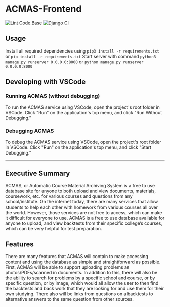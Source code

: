 # ACMAS-Frontend

[![Lint Code Base](https://github.com/ACMAS/ACMAS-Frontend/actions/workflows/super-linter.yml/badge.svg)](https://github.com/ACMAS/ACMAS-Frontend/actions/workflows/super-linter.yml)  [![Django CI](https://github.com/ACMAS/ACMAS-Frontend/actions/workflows/django.yml/badge.svg)](https://github.com/ACMAS/ACMAS-Frontend/actions/workflows/django.yml)

## Usage
Install all required dependencies using `pip3 install -r requirements.txt` or `pip install -r requirements.txt`
Start server with command `python3 manage.py runserver 0.0.0.0:8000` or `python manage.py runserver 0.0.0.0:8000`

## Developing with VSCode
### Running ACMAS (without debugging)
To run the ACMAS service using VSCode, open the project's root folder in VSCode. Click "Run" on the application's top menu, and click "Run Without Debugging."
### Debugging ACMAS
To debug the ACMAS service using VSCode, open the project's root folder in VSCode. Click "Run" on the application's top menu, and click "Start Debugging."

---

## Executive Summary

  ACMAS, or Automatic Course Material Archiving System is a free to use database site for anyone to both upload and view documents, materials, coursework, etc. for various courses and questions from any school/institute.
On the internet today, there are many services that allow students to help each other with homework from various courses all over the world. However, those services are not free to access, which can make it difficult for everyone to use. ACMAS is a free to use database available for anyone to upload, and view backtests from their specific college’s courses, which can be very helpful for test preparation.

## Features

  There are many features that ACMAS will contain to make accessing content and using the database as simple and straightforward as possible. First, ACMAS will be able to support uploading problems as photos/PDFs/scanned in documents.
In addition to this, there will also be the ability to search for problems by a specific school and course, or by specific question, or by image, which would all allow the user to then find the backtests and back work that they are looking for and use them for their own studying.
There also will be links from questions on a backtests to alternative answers to the same question from other sources.
